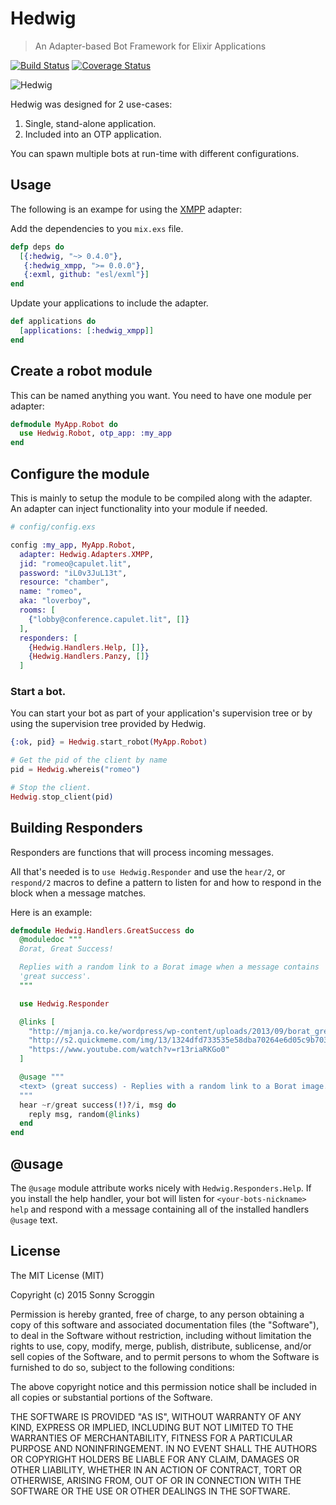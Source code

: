 # Hedwig

> An Adapter-based Bot Framework for Elixir Applications

[![Build Status](https://travis-ci.org/hedwig-im/hedwig.svg?branch=master)](https://travis-ci.org/hedwig-im/hedwig)
[![Coverage Status](https://coveralls.io/repos/hedwig-im/hedwig/badge.svg?branch=master&service=github)](https://coveralls.io/github/hedwig-im/hedwig?branch=master)

![Hedwig](https://raw.githubusercontent.com/hedwig-im/hedwig/master/hedwig.png)

Hedwig was designed for 2 use-cases:

  1. Single, stand-alone application.
  2. Included into an OTP application.

You can spawn multiple bots at run-time with different configurations.

## Usage

The following is an exampe for using the [XMPP](https://github.com/hedwig-im/hedwig_xmpp)
adapter:

Add the dependencies to you `mix.exs` file.

```elixir
defp deps do
  [{:hedwig, "~> 0.4.0"},
   {:hedwig_xmpp, ">= 0.0.0"},
   {:exml, github: "esl/exml"}]
end
```

Update your applications to include the adapter.

```elixir
def applications do
  [applications: [:hedwig_xmpp]]
end
```

## Create a robot module

This can be named anything you want. You need to have one module per adapter:

```elixir
defmodule MyApp.Robot do
  use Hedwig.Robot, otp_app: :my_app
end
```

## Configure the module

This is mainly to setup the module to be compiled along with the adapter. An
adapter can inject functionality into your module if needed.

```elixir
# config/config.exs

config :my_app, MyApp.Robot,
  adapter: Hedwig.Adapters.XMPP,
  jid: "romeo@capulet.lit",
  password: "iL0v3JuL13t",
  resource: "chamber",
  name: "romeo",
  aka: "loverboy",
  rooms: [
    {"lobby@conference.capulet.lit", []}
  ],
  responders: [
    {Hedwig.Handlers.Help, []},
    {Hedwig.Handlers.Panzy, []}
  ]
```

### Start a bot.

You can start your bot as part of your application's supervision tree or by
using the supervision tree provided by Hedwig.

```elixir
{:ok, pid} = Hedwig.start_robot(MyApp.Robot)

# Get the pid of the client by name
pid = Hedwig.whereis("romeo")

# Stop the client.
Hedwig.stop_client(pid)
```

## Building Responders

Responders are functions that will process incoming messages.

All that's needed is to `use Hedwig.Responder` and use the `hear/2`, or
`respond/2` macros to define a pattern to listen for and how to respond in
the block when a message matches.

Here is an example:

```elixir
defmodule Hedwig.Handlers.GreatSuccess do
  @moduledoc """
  Borat, Great Success!

  Replies with a random link to a Borat image when a message contains
  'great success'.
  """

  use Hedwig.Responder

  @links [
    "http://mjanja.co.ke/wordpress/wp-content/uploads/2013/09/borat_great_success.jpg",
    "http://s2.quickmeme.com/img/13/1324dfd733535e58dba70264e6d05c9b70346204d2cacef65abef9c702746d1c.jpg",
    "https://www.youtube.com/watch?v=r13riaRKGo0"
  ]

  @usage """
  <text> (great success) - Replies with a random link to a Borat image.
  """
  hear ~r/great success(!)?/i, msg do
    reply msg, random(@links)
  end
end
```

## @usage

The `@usage` module attribute works nicely with `Hedwig.Responders.Help`. If you
install the help handler, your bot will listen for `<your-bots-nickname> help`
and respond with a message containing all of the installed handlers `@usage`
text.

## License

The MIT License (MIT)

Copyright (c) 2015 Sonny Scroggin

Permission is hereby granted, free of charge, to any person obtaining a copy
of this software and associated documentation files (the "Software"), to deal
in the Software without restriction, including without limitation the rights
to use, copy, modify, merge, publish, distribute, sublicense, and/or sell
copies of the Software, and to permit persons to whom the Software is
furnished to do so, subject to the following conditions:

The above copyright notice and this permission notice shall be included in all
copies or substantial portions of the Software.

THE SOFTWARE IS PROVIDED "AS IS", WITHOUT WARRANTY OF ANY KIND, EXPRESS OR
IMPLIED, INCLUDING BUT NOT LIMITED TO THE WARRANTIES OF MERCHANTABILITY,
FITNESS FOR A PARTICULAR PURPOSE AND NONINFRINGEMENT. IN NO EVENT SHALL THE
AUTHORS OR COPYRIGHT HOLDERS BE LIABLE FOR ANY CLAIM, DAMAGES OR OTHER
LIABILITY, WHETHER IN AN ACTION OF CONTRACT, TORT OR OTHERWISE, ARISING FROM,
OUT OF OR IN CONNECTION WITH THE SOFTWARE OR THE USE OR OTHER DEALINGS IN THE
SOFTWARE.
